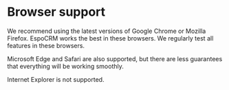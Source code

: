 # Browser support

We recommend using the latest versions of Google Chrome or Mozilla Firefox. EspoCRM works the best in these browsers. We regularly test all features in these browsers.

Microsoft Edge and Safari are also supported, but there are less guarantees that everything will be working smoothly.

Internet Explorer is not supported.
